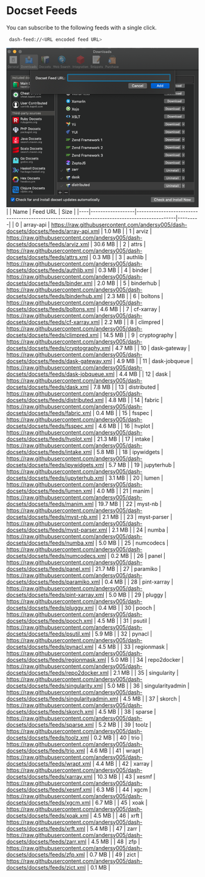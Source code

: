 # Docset Feeds

You can subscribe to the following feeds with a single click.

```bash
 dash-feed://<URL encoded feed URL>
```


![dash-docsets](https://github.com/andersy005/dash-docsets/raw/main/images/how-to-add-feed.png)
|    | Name             | Feed URL                                                                                     | Size    |
|----|------------------|----------------------------------------------------------------------------------------------|---------|
|  0 | array-api        | https://raw.githubusercontent.com/andersy005/dash-docsets/docsets/feeds/array-api.xml        | 1.0 MB  |
|  1 | arviz            | https://raw.githubusercontent.com/andersy005/dash-docsets/docsets/feeds/arviz.xml            | 30.6 MB |
|  2 | attrs            | https://raw.githubusercontent.com/andersy005/dash-docsets/docsets/feeds/attrs.xml            | 0.3 MB  |
|  3 | authlib          | https://raw.githubusercontent.com/andersy005/dash-docsets/docsets/feeds/authlib.xml          | 0.3 MB  |
|  4 | binder           | https://raw.githubusercontent.com/andersy005/dash-docsets/docsets/feeds/binder.xml           | 2.0 MB  |
|  5 | binderhub        | https://raw.githubusercontent.com/andersy005/dash-docsets/docsets/feeds/binderhub.xml        | 2.3 MB  |
|  6 | boltons          | https://raw.githubusercontent.com/andersy005/dash-docsets/docsets/feeds/boltons.xml          | 4.6 MB  |
|  7 | cf-xarray        | https://raw.githubusercontent.com/andersy005/dash-docsets/docsets/feeds/cf-xarray.xml        | 2.2 MB  |
|  8 | climpred         | https://raw.githubusercontent.com/andersy005/dash-docsets/docsets/feeds/climpred.xml         | 14.5 MB |
|  9 | cryptography     | https://raw.githubusercontent.com/andersy005/dash-docsets/docsets/feeds/cryptography.xml     | 4.7 MB  |
| 10 | dask-gateway     | https://raw.githubusercontent.com/andersy005/dash-docsets/docsets/feeds/dask-gateway.xml     | 4.9 MB  |
| 11 | dask-jobqueue    | https://raw.githubusercontent.com/andersy005/dash-docsets/docsets/feeds/dask-jobqueue.xml    | 4.4 MB  |
| 12 | dask             | https://raw.githubusercontent.com/andersy005/dash-docsets/docsets/feeds/dask.xml             | 7.8 MB  |
| 13 | distributed      | https://raw.githubusercontent.com/andersy005/dash-docsets/docsets/feeds/distributed.xml      | 4.8 MB  |
| 14 | fabric           | https://raw.githubusercontent.com/andersy005/dash-docsets/docsets/feeds/fabric.xml           | 0.4 MB  |
| 15 | fsspec           | https://raw.githubusercontent.com/andersy005/dash-docsets/docsets/feeds/fsspec.xml           | 4.6 MB  |
| 16 | hvplot           | https://raw.githubusercontent.com/andersy005/dash-docsets/docsets/feeds/hvplot.xml           | 21.3 MB |
| 17 | intake           | https://raw.githubusercontent.com/andersy005/dash-docsets/docsets/feeds/intake.xml           | 5.8 MB  |
| 18 | ipywidgets       | https://raw.githubusercontent.com/andersy005/dash-docsets/docsets/feeds/ipywidgets.xml       | 5.7 MB  |
| 19 | jupyterhub       | https://raw.githubusercontent.com/andersy005/dash-docsets/docsets/feeds/jupyterhub.xml       | 3.1 MB  |
| 20 | lumen            | https://raw.githubusercontent.com/andersy005/dash-docsets/docsets/feeds/lumen.xml            | 4.0 MB  |
| 21 | manim            | https://raw.githubusercontent.com/andersy005/dash-docsets/docsets/feeds/manim.xml            | 19.7 MB |
| 22 | myst-nb          | https://raw.githubusercontent.com/andersy005/dash-docsets/docsets/feeds/myst-nb.xml          | 2.1 MB  |
| 23 | myst-parser      | https://raw.githubusercontent.com/andersy005/dash-docsets/docsets/feeds/myst-parser.xml      | 2.1 MB  |
| 24 | numba            | https://raw.githubusercontent.com/andersy005/dash-docsets/docsets/feeds/numba.xml            | 5.0 MB  |
| 25 | numcodecs        | https://raw.githubusercontent.com/andersy005/dash-docsets/docsets/feeds/numcodecs.xml        | 0.2 MB  |
| 26 | panel            | https://raw.githubusercontent.com/andersy005/dash-docsets/docsets/feeds/panel.xml            | 21.7 MB |
| 27 | paramiko         | https://raw.githubusercontent.com/andersy005/dash-docsets/docsets/feeds/paramiko.xml         | 0.4 MB  |
| 28 | pint-xarray      | https://raw.githubusercontent.com/andersy005/dash-docsets/docsets/feeds/pint-xarray.xml      | 5.0 MB  |
| 29 | pluggy           | https://raw.githubusercontent.com/andersy005/dash-docsets/docsets/feeds/pluggy.xml           | 0.4 MB  |
| 30 | pooch            | https://raw.githubusercontent.com/andersy005/dash-docsets/docsets/feeds/pooch.xml            | 4.5 MB  |
| 31 | psutil           | https://raw.githubusercontent.com/andersy005/dash-docsets/docsets/feeds/psutil.xml           | 5.9 MB  |
| 32 | pynacl           | https://raw.githubusercontent.com/andersy005/dash-docsets/docsets/feeds/pynacl.xml           | 4.5 MB  |
| 33 | regionmask       | https://raw.githubusercontent.com/andersy005/dash-docsets/docsets/feeds/regionmask.xml       | 5.0 MB  |
| 34 | repo2docker      | https://raw.githubusercontent.com/andersy005/dash-docsets/docsets/feeds/repo2docker.xml      | 2.1 MB  |
| 35 | singularity      | https://raw.githubusercontent.com/andersy005/dash-docsets/docsets/feeds/singularity.xml      | 5.0 MB  |
| 36 | singularityadmin | https://raw.githubusercontent.com/andersy005/dash-docsets/docsets/feeds/singularityadmin.xml | 4.5 MB  |
| 37 | skorch           | https://raw.githubusercontent.com/andersy005/dash-docsets/docsets/feeds/skorch.xml           | 4.5 MB  |
| 38 | sparse           | https://raw.githubusercontent.com/andersy005/dash-docsets/docsets/feeds/sparse.xml           | 5.2 MB  |
| 39 | toolz            | https://raw.githubusercontent.com/andersy005/dash-docsets/docsets/feeds/toolz.xml            | 0.2 MB  |
| 40 | trio             | https://raw.githubusercontent.com/andersy005/dash-docsets/docsets/feeds/trio.xml             | 4.6 MB  |
| 41 | wrapt            | https://raw.githubusercontent.com/andersy005/dash-docsets/docsets/feeds/wrapt.xml            | 4.4 MB  |
| 42 | xarray           | https://raw.githubusercontent.com/andersy005/dash-docsets/docsets/feeds/xarray.xml           | 10.3 MB |
| 43 | xesmf            | https://raw.githubusercontent.com/andersy005/dash-docsets/docsets/feeds/xesmf.xml            | 6.3 MB  |
| 44 | xgcm             | https://raw.githubusercontent.com/andersy005/dash-docsets/docsets/feeds/xgcm.xml             | 6.7 MB  |
| 45 | xoak             | https://raw.githubusercontent.com/andersy005/dash-docsets/docsets/feeds/xoak.xml             | 4.5 MB  |
| 46 | xrft             | https://raw.githubusercontent.com/andersy005/dash-docsets/docsets/feeds/xrft.xml             | 5.4 MB  |
| 47 | zarr             | https://raw.githubusercontent.com/andersy005/dash-docsets/docsets/feeds/zarr.xml             | 4.5 MB  |
| 48 | zfp              | https://raw.githubusercontent.com/andersy005/dash-docsets/docsets/feeds/zfp.xml              | 0.7 MB  |
| 49 | zict             | https://raw.githubusercontent.com/andersy005/dash-docsets/docsets/feeds/zict.xml             | 0.1 MB  |
